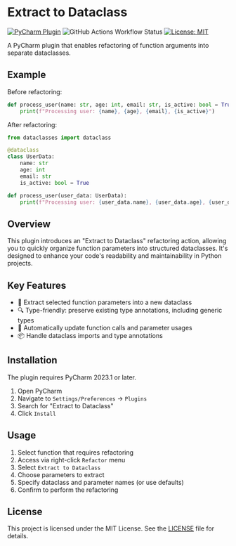 # Extract to Dataclass

[![PyCharm Plugin](https://img.shields.io/jetbrains/plugin/v/24800-extract-to-dataclass.svg)](https://plugins.jetbrains.com/plugin/24800-extract-to-dataclass)
![GitHub Actions Workflow Status](https://img.shields.io/github/actions/workflow/status/alexdrydew/ExtractToDataclass/check.yml)
[![License: MIT](https://img.shields.io/badge/License-MIT-yellow.svg)](https://opensource.org/licenses/MIT)

A PyCharm plugin that enables refactoring of function arguments into separate dataclasses.

## Example

Before refactoring:

```python
def process_user(name: str, age: int, email: str, is_active: bool = True):
    print(f"Processing user: {name}, {age}, {email}, {is_active}")
```

After refactoring:

```python
from dataclasses import dataclass

@dataclass
class UserData:
    name: str
    age: int
    email: str
    is_active: bool = True

def process_user(user_data: UserData):
    print(f"Processing user: {user_data.name}, {user_data.age}, {user_data.email}, {user_data.is_active}")
```

## Overview

This plugin introduces an "Extract to Dataclass" refactoring action, allowing you to quickly organize function
parameters into structured dataclasses. It's designed to enhance your code's readability and maintainability in Python
projects.

## Key Features

- 🚀 Extract selected function parameters into a new dataclass
- 🔍 Type-friendly: preserve existing type annotations, including generic types
- 🔄 Automatically update function calls and parameter usages
- 📦 Handle dataclass imports and type annotations

## Installation

The plugin requires PyCharm 2023.1 or later.

1. Open PyCharm
2. Navigate to `Settings/Preferences` → `Plugins`
3. Search for "Extract to Dataclass"
4. Click `Install`

## Usage

1. Select function that requires refactoring
2. Access via right-click `Refactor` menu
3. Select `Extract to Dataclass`
4. Choose parameters to extract
5. Specify dataclass and parameter names (or use defaults)
6. Confirm to perform the refactoring

## License

This project is licensed under the MIT License. See the [LICENSE](LICENSE) file for details.

